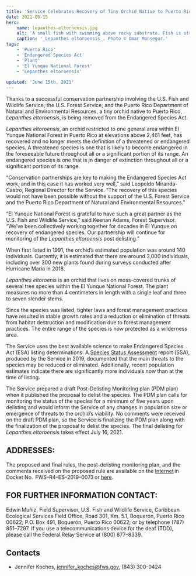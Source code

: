 ```yaml
---
title: 'Service Celebrates Recovery of Tiny Orchid Native to Puerto Rico, Finalizes ESA Delisting of Lepanthes Eltoroensis'
date: 2021-06-15
hero:
    name: lepanthes-eltoroensis.jpg
    alt: 'A small fish with swimming above rocky substrate. Fish is striped tail to snout brown, black and white.'
    caption: '_Lepanthes eltoroensis_. Photo © Omar Monsegur.'
tags:
    - 'Puerto Rico'
    - 'Endangered Species Act'
    - 'Plant'
    - 'El Yunque National Forest'
    - 'Lepanthes eltoroensis'
    
updated: 'June 15th, 2021'
---
```


Thanks to a successful conservation partnership involving the U.S. Fish and Wildlife Service, the U.S. Forest Service, and the Puerto Rico Department of Natural and Environmental Resources, a tiny orchid native to Puerto Rico, _Lepanthes eltoroensis_, is being removed from the Endangered Species Act.  

_Lepanthes eltoroensis_, an orchid restricted to one general area within El Yunque National Forest in Puerto Rico at elevations above 2,461 feet, has recovered and no longer meets the definition of a threatened or endangered species. A threatened species is one that is likely to become endangered in the foreseeable future throughout all or a significant portion of its range. An endangered species is one that is in danger of extinction throughout all or a significant portion of its range.  

“Conservation partnerships are key to making the Endangered Species Act work, and in this case it has worked very well,” said Leopoldo Miranda-Castro, Regional Director for the Service. “The recovery of this species would not have been possible without the support of the U.S. Forest Service and the Puerto Rico Department of Natural and Environmental Resources.”  

“El Yunque National Forest is grateful to have such a great partner as the U.S. Fish and Wildlife Service,” said Keenan Adams, Forest Supervisor. “We’ve been collectively working together for decades in El Yunque on recovery of endangered species. Our partnership will continue for monitoring of the _Lepanthes eltoroensis_ post delisting.” 

When first listed in 1991, the orchid’s estimated population was around 140 individuals.  Currently, it is estimated that there are around 3,000 individuals, including over 300 new plants found during surveys conducted after Hurricane Maria in 2018. 

_Lepanthes eltoroenis_ is an orchid that lives on moss-covered trunks of several tree species within the El Yunque National Forest. The plant measures no more than 4 centimeters in length with a single leaf and three to seven slender stems.

Since the species was listed, tighter laws and forest management practices have resulted in stable growth rates and a reduction or elimination of threats from habitat destruction and modification due to forest management practices. The entire range of the species is now protected as a wilderness area. 

The Service uses the best available science to make Endangered Species Act (ESA) listing determinations. A [Species Status Assessment](https://ecos.fws.gov/ServCat/DownloadFile/168486) report (SSA), produced by the Service in 2019, documented that the main threats to the species may be reduced or eliminated.  Additionally, recent population estimates indicate there are significantly more individuals now than at the time of listing. 

The Service prepared a draft Post-Delisting Monitoring plan (PDM plan) when it published the proposal to delist the species. The PDM plan calls for monitoring the status of the species for a minimum of five years upon delisting and would inform the Service of any changes in population size or emergence of threats to the orchid’s viability. No comments were received on the draft PDM plan, so the Service is finalizing the PDM plan along with the finalization of the proposal to delist the species. The final delisting for _Lepanthes eltoroensis_ takes effect July 16, 2021.

## ADDRESSES:   
The proposed and final rules, the post-delisting monitoring plan, and the comments received on the proposed rule are available on the [Internet](http://www.regulations.gov) in Docket No.  FWS–R4–ES–2019–0073 or [here](https://ecos.fws.gov).

## FOR FURTHER INFORMATION CONTACT:

Edwin Muñiz, Field Supervisor, U.S. Fish and Wildlife Service, Caribbean Ecological Services Field Office, Road 301, Km. 5.1, Boquerón, Puerto Rico 00622; P.O. Box 491, Boquerón, Puerto Rico 00622; or by telephone (787) 851–7297.  If you use a telecommunications device for the deaf (TDD), please call the Federal Relay Service at (800) 877–8339. 

## Contacts

- Jennifer Koches, [jennifer_koches@fws.gov](mailto:jennifer_koches@fws.gov), (843) 300-0424



